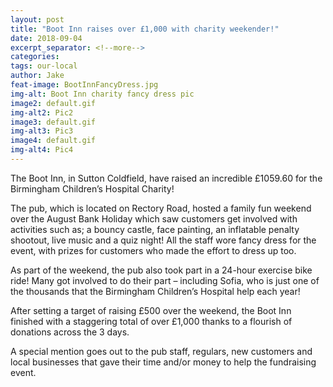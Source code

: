 ```yaml
---  
layout: post  
title: "Boot Inn raises over £1,000 with charity weekender!"  
date: 2018-09-04
excerpt_separator: <!--more-->  
categories:  
tags: our-local  
author: Jake  
feat-image: BootInnFancyDress.jpg  
img-alt: Boot Inn charity fancy dress pic  
image2: default.gif  
img-alt2: Pic2  
image3: default.gif  
img-alt3: Pic3  
image4: default.gif  
img-alt4: Pic4  
---  
```


The Boot Inn, in Sutton Coldfield, have raised an incredible £1059.60 for the Birmingham Children’s Hospital Charity!

The pub, which is located on Rectory Road, hosted a family fun weekend over the August Bank Holiday which saw customers get involved with activities such as; a bouncy castle, face painting, an inflatable penalty shootout, live music and a quiz night! All the staff wore fancy dress for the event, with prizes for customers who made the effort to dress up too.

As part of the weekend, the pub also took part in a 24-hour exercise bike ride! Many got involved to do their part – including Sofia, who is just one of the thousands that the Birmingham Children’s Hospital help each year!

After setting a target of raising £500 over the weekend, the Boot Inn finished with a staggering total of over £1,000 thanks to a flourish of donations across the 3 days.

A special mention goes out to the pub staff, regulars, new customers and local businesses that gave their time and/or money to help the fundraising event.

